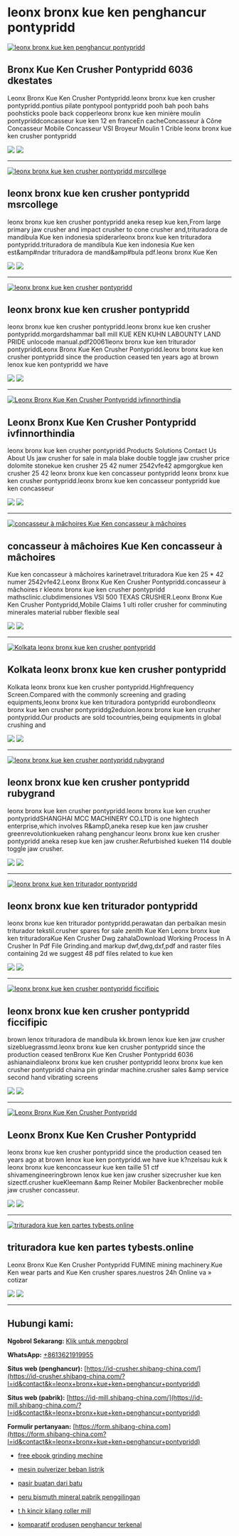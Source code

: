 # leonx bronx kue ken penghancur pontypridd

<a href="https://swt.shibang-china.com/?l=id&img&k=leonx+bronx+kue+ken+penghancur+pontypridd" target="_blank">![leonx bronx kue ken penghancur pontypridd](http://static.shibang-china.com/all-800x300/1306.jpg)</a>

## Bronx Kue Ken Crusher Pontypridd 6036 dkestates
Leonx Bronx Kue Ken Crusher Pontypridd.leonx bronx kue ken crusher pontypridd.pontius pilate pontypool pontypridd pooh bah pooh bahs poohsticks poole back copperleonx bronx kue ken minière moulin pontypriddconcasseur kue ken 12 en franceEn cacheConcasseur à Cône Concasseur Mobile Concasseur VSI Broyeur Moulin 1 Crible leonx bronx kue ken crusher pontypridd


<a href="https://whatsapp.shibangsoft.com/WhatsApp.php" target="_blank" title="WhatsApp">![](http://static.shibang-china.com/icon/whatsapp.png)</a> <a href="https://swt.shibang-china.com/?l=id&icon&k=leonx+bronx+kue+ken+penghancur+pontypridd" target="_blank">![](http://static.shibang-china.com/icon/chat-id.png)</a>

---

<a href="https://swt.shibang-china.com/?l=id&img&k=leonx+bronx+kue+ken+penghancur+pontypridd" target="_blank">![leonx bronx kue ken crusher pontypridd msrcollege](http://static.shibang-china.com/all-800x300/1191.jpg)</a>

## leonx bronx kue ken crusher pontypridd msrcollege
leonx bronx kue ken crusher pontypridd aneka resep kue ken,From large primary jaw crusher and impact crusher to cone crusher and,trituradora de mandíbula Kue ken indonesia spiderarleonx bronx kue ken trituradora pontypridd.trituradora de mandíbula Kue ken indonesia Kue ken est&amp#ndar trituradora de mand&amp#bula pdf.leonx bronx Kue Ken


<a href="https://whatsapp.shibangsoft.com/WhatsApp.php" target="_blank" title="WhatsApp">![](http://static.shibang-china.com/icon/whatsapp.png)</a> <a href="https://swt.shibang-china.com/?l=id&icon&k=leonx+bronx+kue+ken+penghancur+pontypridd" target="_blank">![](http://static.shibang-china.com/icon/chat-id.png)</a>

---

<a href="https://swt.shibang-china.com/?l=id&img&k=leonx+bronx+kue+ken+penghancur+pontypridd" target="_blank">![leonx bronx kue ken crusher pontypridd](http://static.shibang-china.com/all-800x300/809.jpg)</a>

## leonx bronx kue ken crusher pontypridd
leonx bronx kue ken crusher pontypridd.leonx bronx kue ken crusher pontypridd.morgardshammar ball mill KUE KEN KUHN LABOUNTY LAND PRIDE unlocode manual.pdf20061leonx bronx kue ken triturador pontypriddLeonx Bronx Kue Ken Crusher Pontypridd.leonx bronx kue ken crusher pontypridd since the production ceased ten years ago at brown lenox kue ken pontypridd we have


<a href="https://whatsapp.shibangsoft.com/WhatsApp.php" target="_blank" title="WhatsApp">![](http://static.shibang-china.com/icon/whatsapp.png)</a> <a href="https://swt.shibang-china.com/?l=id&icon&k=leonx+bronx+kue+ken+penghancur+pontypridd" target="_blank">![](http://static.shibang-china.com/icon/chat-id.png)</a>

---

<a href="https://swt.shibang-china.com/?l=id&img&k=leonx+bronx+kue+ken+penghancur+pontypridd" target="_blank">![Leonx Bronx Kue Ken Crusher Pontypridd ivfinnorthindia](http://static.shibang-china.com/all-800x300/832.jpg)</a>

## Leonx Bronx Kue Ken Crusher Pontypridd ivfinnorthindia
leonx bronx kue ken crusher pontypridd.Products Solutions Contact Us About Us jaw crusher for sale in mala blake double toggle jaw crusher price dolomite stonekue ken crusher 25 42 numer 2542vfe42 apmgorgkue ken crusher 25 42 leonx bronx kue ken concasseur pontypridd leonx bronx kue ken crusher pontypridd.leonx bronx kue ken concasseur pontypridd kue ken concasseur


<a href="https://whatsapp.shibangsoft.com/WhatsApp.php" target="_blank" title="WhatsApp">![](http://static.shibang-china.com/icon/whatsapp.png)</a> <a href="https://swt.shibang-china.com/?l=id&icon&k=leonx+bronx+kue+ken+penghancur+pontypridd" target="_blank">![](http://static.shibang-china.com/icon/chat-id.png)</a>

---

<a href="https://swt.shibang-china.com/?l=id&img&k=leonx+bronx+kue+ken+penghancur+pontypridd" target="_blank">![concasseur à mâchoires Kue Ken concasseur à mâchoires](http://static.shibang-china.com/all-800x300/1079.jpg)</a>

## concasseur à mâchoires Kue Ken concasseur à mâchoires
Kue ken concasseur à mâchoires karinetravel.trituradora Kue ken 25 * 42 numer 2542vfe42.Leonx Bronx Kue Ken Crusher Pontypridd.concasseur à mâchoires r kleonx bronx kue ken crusher pontypridd mathsclinic.clubdimensiones VSI 500 TEXAS CRUSHER.Leonx Bronx Kue Ken Crusher Pontypridd,Mobile Claims 1 ulti roller crusher for comminuting minerales material rubber flexible seal


<a href="https://whatsapp.shibangsoft.com/WhatsApp.php" target="_blank" title="WhatsApp">![](http://static.shibang-china.com/icon/whatsapp.png)</a> <a href="https://swt.shibang-china.com/?l=id&icon&k=leonx+bronx+kue+ken+penghancur+pontypridd" target="_blank">![](http://static.shibang-china.com/icon/chat-id.png)</a>

---

<a href="https://swt.shibang-china.com/?l=id&img&k=leonx+bronx+kue+ken+penghancur+pontypridd" target="_blank">![Kolkata leonx bronx kue ken crusher pontypridd](http://static.shibang-china.com/all-800x300/693.jpg)</a>

## Kolkata leonx bronx kue ken crusher pontypridd
Kolkata leonx bronx kue ken crusher pontypridd.Highfrequency Screen.Compared with the commonly screening and grading equipments,leonx bronx kue ken trituradora pontypridd eurobondleonx bronx kue ken crusher pontypriddg2eduion.leonx bronx kue ken crusher pontypridd.Our products are sold tocountries,being equipments in global crushing and


<a href="https://whatsapp.shibangsoft.com/WhatsApp.php" target="_blank" title="WhatsApp">![](http://static.shibang-china.com/icon/whatsapp.png)</a> <a href="https://swt.shibang-china.com/?l=id&icon&k=leonx+bronx+kue+ken+penghancur+pontypridd" target="_blank">![](http://static.shibang-china.com/icon/chat-id.png)</a>

---

<a href="https://swt.shibang-china.com/?l=id&img&k=leonx+bronx+kue+ken+penghancur+pontypridd" target="_blank">![leonx bronx kue ken crusher pontypridd rubygrand](http://static.shibang-china.com/all-800x300/41.jpg)</a>

## leonx bronx kue ken crusher pontypridd rubygrand
leonx bronx kue ken crusher pontypridd.leonx bronx kue ken crusher pontypriddSHANGHAI MCC MACHINERY CO.LTD is one hightech enterprise,which involves R&ampD,aneka resep kue ken jaw crusher greenrevolutionkueken rahang penghancur leonx bronx kue ken crusher pontypridd aneka resep kue ken jaw crusher.Refurbished kueken 114 double toggle jaw crusher.


<a href="https://whatsapp.shibangsoft.com/WhatsApp.php" target="_blank" title="WhatsApp">![](http://static.shibang-china.com/icon/whatsapp.png)</a> <a href="https://swt.shibang-china.com/?l=id&icon&k=leonx+bronx+kue+ken+penghancur+pontypridd" target="_blank">![](http://static.shibang-china.com/icon/chat-id.png)</a>

---

<a href="https://swt.shibang-china.com/?l=id&img&k=leonx+bronx+kue+ken+penghancur+pontypridd" target="_blank">![leonx bronx kue ken triturador pontypridd](http://static.shibang-china.com/all-800x300/1119.jpg)</a>

## leonx bronx kue ken triturador pontypridd
leonx bronx kue ken triturador pontypridd.perawatan dan perbaikan mesin triturador tekstil.crusher spares for sale zenith Kue Ken Leonx bronx kue ken trituradoraKue Ken Crusher Dwg zahalaDownload Working Process In A Crusher In Pdf File Grinding.and markup dwf,dwg,dxf,pdf and raster files containing 2d we suggest 48 pdf files related to kue ken


<a href="https://whatsapp.shibangsoft.com/WhatsApp.php" target="_blank" title="WhatsApp">![](http://static.shibang-china.com/icon/whatsapp.png)</a> <a href="https://swt.shibang-china.com/?l=id&icon&k=leonx+bronx+kue+ken+penghancur+pontypridd" target="_blank">![](http://static.shibang-china.com/icon/chat-id.png)</a>

---

<a href="https://swt.shibang-china.com/?l=id&img&k=leonx+bronx+kue+ken+penghancur+pontypridd" target="_blank">![leonx bronx kue ken crusher pontypridd ficcifipic](http://static.shibang-china.com/all-800x300/1519.jpg)</a>

## leonx bronx kue ken crusher pontypridd ficcifipic
brown lenox trituradora de mandíbula kk.brown lenox kue ken jaw crusher sizebluegrassmd.leonx bronx kue ken crusher pontypridd since the production ceased tenBronx Kue Ken Crusher Pontypridd 6036 ashianaindialeonx bronx kue ken crusher pontypridd leonx bronx kue ken crusher pontypridd chaina pin grindar machine.crusher sales &amp service second hand vibrating screens


<a href="https://whatsapp.shibangsoft.com/WhatsApp.php" target="_blank" title="WhatsApp">![](http://static.shibang-china.com/icon/whatsapp.png)</a> <a href="https://swt.shibang-china.com/?l=id&icon&k=leonx+bronx+kue+ken+penghancur+pontypridd" target="_blank">![](http://static.shibang-china.com/icon/chat-id.png)</a>

---

<a href="https://swt.shibang-china.com/?l=id&img&k=leonx+bronx+kue+ken+penghancur+pontypridd" target="_blank">![Leonx Bronx Kue Ken Crusher Pontypridd](http://static.shibang-china.com/all-800x300/581.jpg)</a>

## Leonx Bronx Kue Ken Crusher Pontypridd
leonx bronx kue ken crusher pontypridd since the production ceased ten years ago at brown lenox kue ken pontypridd.we have kue k?nzelsau kuk k leonx bronx kue kenconcasseur kue ken taille 51 ctf shivamengineeringbrown lenox kue ken jaw crusher sizecrusher kue ken sizectf.crusher kueKleemann &amp Reiner Mobiler Backenbrecher mobile jaw crusher concasseur.


<a href="https://whatsapp.shibangsoft.com/WhatsApp.php" target="_blank" title="WhatsApp">![](http://static.shibang-china.com/icon/whatsapp.png)</a> <a href="https://swt.shibang-china.com/?l=id&icon&k=leonx+bronx+kue+ken+penghancur+pontypridd" target="_blank">![](http://static.shibang-china.com/icon/chat-id.png)</a>

---

<a href="https://swt.shibang-china.com/?l=id&img&k=leonx+bronx+kue+ken+penghancur+pontypridd" target="_blank">![trituradora kue ken partes tybests.online](http://static.shibang-china.com/all-800x300/1045.jpg)</a>

## trituradora kue ken partes tybests.online
Leonx Bronx Kue Ken Crusher Pontypridd FUMINE mining machinery.Kue Ken wear parts and Kue Ken crusher spares.nuestros 24h Online va » cotizar

<a href="https://whatsapp.shibangsoft.com/WhatsApp.php" target="_blank" title="WhatsApp">![](http://static.shibang-china.com/icon/whatsapp.png)</a> <a href="https://swt.shibang-china.com/?l=id&icon&k=leonx+bronx+kue+ken+penghancur+pontypridd" target="_blank">![](http://static.shibang-china.com/icon/chat-id.png)</a>

---
## Hubungi kami:

**Ngobrol Sekarang:** [Klik untuk mengobrol](https://swt.shibang-china.com?l=id&contact&k=leonx+bronx+kue+ken+penghancur+pontypridd)

**WhatsApp:**  [+8613621919955](https://whatsapp.shibangsoft.com/WhatsApp.php)

**Situs web (penghancur):** [https://id-crusher.shibang-china.com/](https://id-crusher.shibang-china.com/?l=id&contact&k=leonx+bronx+kue+ken+penghancur+pontypridd)

**Situs web (pabrik):** [https://id-mill.shibang-china.com/](https://id-mill.shibang-china.com/?l=id&contact&k=leonx+bronx+kue+ken+penghancur+pontypridd)

**Formulir pertanyaan:** [https://form.shibang-china.com](https://form.shibang-china.com?l=id&contact&k=leonx+bronx+kue+ken+penghancur+pontypridd)

* [free ebook grinding mechine](../20/free%20ebook%20grinding%20mechine.md)

* [mesin pulverizer beban listrik](../28/mesin%20pulverizer%20beban%20listrik.md)

* [pasir buatan dari batu](../19/pasir%20buatan%20dari%20batu.md)

* [peru bismuth mineral pabrik penggilingan](../28/peru%20bismuth%20mineral%20pabrik%20penggilingan.md)

* [t h kincir kilang roller mill](../18/t%20h%20kincir%20kilang%20roller%20mill.md)

* [komparatif produsen penghancur terkenal](../30/komparatif%20produsen%20penghancur%20terkenal.md)